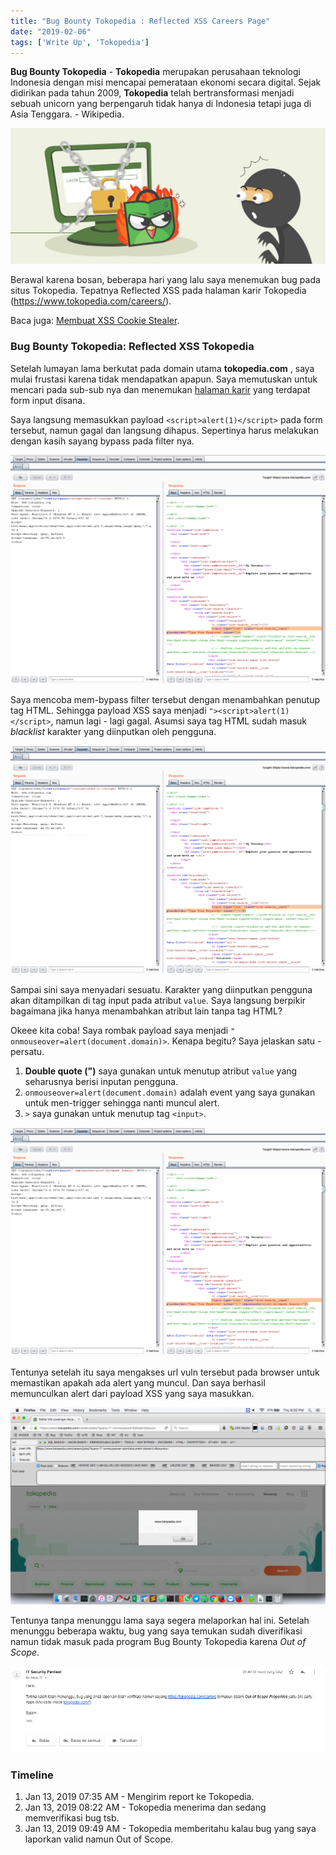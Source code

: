 ```yaml
---
title: "Bug Bounty Tokopedia : Reflected XSS Careers Page"
date: "2019-02-06"
tags: ['Write Up', 'Tokopedia']
---
```


**Bug Bounty Tokopedia** - **Tokopedia** merupakan perusahaan teknologi Indonesia dengan misi mencapai pemerataan ekonomi secara digital. Sejak didirikan pada tahun 2009, **Tokopedia** telah bertransformasi menjadi sebuah unicorn yang berpengaruh tidak hanya di Indonesia tetapi juga di Asia Tenggara. - Wikipedia.

![tokopedia](images/logo-tokopedia-1024x441.jpg)

Berawal karena bosan, beberapa hari yang lalu saya menemukan bug pada situs Tokopedia. Tepatnya Reflected XSS pada halaman karir Tokopedia (https://www.tokopedia.com/careers/).

Baca juga: [Membuat XSS Cookie Stealer](https://akbar.kustirama.id/membuat-xss-cookie-stealer/).

### Bug Bounty Tokopedia: Reflected XSS Tokopedia

Setelah lumayan lama berkutat pada domain utama **tokopedia.com** , saya mulai frustasi karena tidak mendapatkan apapun. Saya memutuskan untuk mencari pada sub-sub nya dan menemukan [halaman karir](https://www.tokopedia.com/careers/) yang terdapat form input disana.

Saya langsung memasukkan payload `<script>alert(1)</script>` pada form tersebut, namun gagal dan langsung dihapus. Sepertinya harus melakukan dengan kasih sayang bypass pada filter nya.

![Bug Bounty Tokopedia](images/tokopedia1-1024x744.png)

Saya mencoba mem-bypass filter tersebut dengan menambahkan penutup tag HTML. Sehingga payload XSS saya menjadi `"><script>alert(1)</script>`, namun lagi - lagi gagal. Asumsi saya tag HTML sudah masuk _blacklist_ karakter yang diinputkan oleh pengguna.

![Bug Bounty Tokopedia](images/tokopedia2-1024x741.png)

Sampai sini saya menyadari sesuatu. Karakter yang diinputkan pengguna akan ditampilkan di tag input pada atribut `value`. Saya langsung berpikir bagaimana jika hanya menambahkan atribut lain tanpa tag HTML?

Okeee kita coba! Saya rombak payload saya menjadi `" onmouseover=alert(document.domain)>`. Kenapa begitu? Saya jelaskan satu - persatu.

1. **Double quote (")** saya gunakan untuk menutup atribut `value` yang seharusnya berisi inputan pengguna.
2. `onmouseover=alert(document.domain)` adalah event yang saya gunakan untuk men-trigger sehingga nanti muncul alert.
3. `>` saya gunakan untuk menutup tag `<input>`.

![Bug Bounty Tokopedia](images/tokopedia3-1024x745.png)

Tentunya setelah itu saya mengakses url vuln tersebut pada browser untuk memastikan apakah ada alert yang muncul. Dan saya berhasil memunculkan alert dari payload XSS yang saya masukkan.

![Bug Bounty Tokopedia](images/4-1024x640.png)

Tentunya tanpa menunggu lama saya segera melaporkan hal ini. Setelah menunggu beberapa waktu, bug yang saya temukan sudah diverifikasi namun tidak masuk pada program Bug Bounty Tokopedia karena _Out of Scope_.

![](images/respon-tokopedia.png)

### Timeline

1. Jan 13, 2019 07:35 AM - Mengirim report ke Tokopedia.
2. Jan 13, 2019 08:22 AM - Tokopedia menerima dan sedang memverifikasi bug tsb.
3. Jan 13, 2019 09:49 AM - Tokopedia memberitahu kalau bug yang saya laporkan valid namun Out of Scope.
